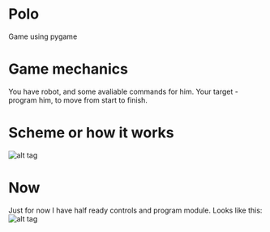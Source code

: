 # Polo
Game using pygame
# Game mechanics 
You have robot, and some avaliable commands for him. Your target - program him, to move from start to finish.
# Scheme or how it works
![alt tag](http://i.imgur.com/pC527q1.png)
# Now
Just for now I have half ready controls and program module.
Looks like this:
![alt tag](http://i.imgur.com/fqZedHd.png)
